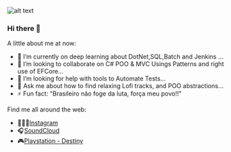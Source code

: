 ![alt text](https://user-images.githubusercontent.com/49915749/195142431-00e05566-e0ec-4b80-a83c-824ee7d38df9.png)

### Hi there 👋

A little about me at now:

- 🌱 I’m currently on deep learning about DotNet,SQL,Batch and Jenkins ...
- 👯 I’m looking to collaborate on C# POO & MVC Usings Patterns and right use of EFCore...
- 🤔 I’m looking for help with tools to Automate Tests...
- 💬 Ask me about how to find relaxing Lofi tracks, and POO abstractions...
- ⚡ Fun fact: "Brasileiro não foge da luta, força meu povo!!"

Find me all around the web:

   - 👨🏿‍💻<a href="https://www.instagram.com/inacio.dev/" target="_blank">Instagram</a>
   - 🎧<a href="https://soundcloud.com/user-532061929" target="_blank">SoundCloud</a>
   - 🎮<a href="https://www.bungie.net/7/pt-br/User/Profile/2/4611686018516614617?bgn=Inacio_Carvalho" target="_blank">Playstation - Destiny</a> 
